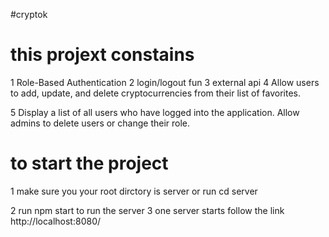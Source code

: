 #cryptok

# this projext constains
1 Role-Based Authentication
2 login/logout fun
3 external api
4 Allow users to add, update, and delete cryptocurrencies from their list of favorites.

5 Display a list of all users who have logged into the application.
Allow admins to delete users or change their role.

# to start the project
1 make sure you your root dirctory is server or run cd server

2 run npm start to run the server
3 one server starts follow the link http://localhost:8080/

